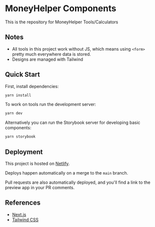 # MoneyHelper Components

This is the repository for MoneyHelper Tools/Calculators

## Notes

- All tools in this project work without JS, which means using `<form>` pretty much everywhere data is stored.
- Designs are managed with Tailwind

## Quick Start

First, install dependencies:

```bash
yarn install
```

To work on tools run the development server:

```bash
yarn dev
```

Alternatively you can run the Storybook server for developing basic
components:

```bash
yarn storybook
```

## Deployment

This project is hosted on [Netlify](https://www.netlify.com/).

Deploys happen automatically on a merge to the `main` branch.

Pull requests are also automatically deployed, and you'll find a link to the
preview app in your PR comments.

## References

- [Next.js](https://nextjs.org/)
- [Tailwind CSS](https://tailwindcss.com/)
